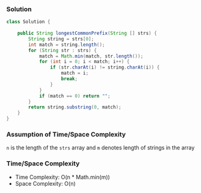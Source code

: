 ### Solution

```java
class Solution {
    
    public String longestCommonPrefix(String [] strs) {
        String string = strs[0];
        int match = string.length();
        for (String str : strs) {
            match = Math.min(match, str.length());
            for (int i = 0; i < match; i++) {
                if (str.charAt(i) != string.charAt(i)) {
                    match = i;
                    break;
                }
            }
            if (match == 0) return "";
        }
        return string.substring(0, match);
    }
}
```
### Assumption of Time/Space Complexity

`n` is the length of the `strs` array and `m` denotes length of strings in the array

### Time/Space Complexity

- Time Complexity: O(n * Math.min(m))
- Space Complexity: O(n)

